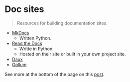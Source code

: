 # Doc sites
> Resources for building documentation sites.

- [MkDocs](https://www.mkdocs.org/)
    - Written Python.
- [Read the Docs](https://readthedocs.org/)
    - Writte in Python.
    - Hosted on their site or built in your own project site.
- [Daux](https://daux.io/)
- [Gollum](https://github.com/gollum/gollum)

See more at the bottom of the page on this [post](https://michaelcurrin.github.io/coding-blog/2019/09/04/site-building-tools.html).
